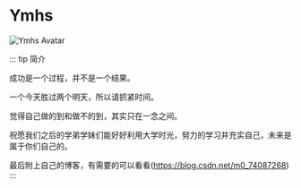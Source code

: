 # Ymhs

<img :src="$withBase('/member_avatar/Ymhs.jpg')" alt="Ymhs Avatar">

::: tip 简介

成功是一个过程，并不是一个结果。

一个今天胜过两个明天，所以请抓紧时间。

觉得自己做的到和做不的到，其实只在一念之间。

祝愿我们之后的学弟学妹们能好好利用大学时光，努力的学习并充实自己，未来是属于你们自己的。

最后附上自己的博客，有需要的可以看看(https://blog.csdn.net/m0_74087268)
:::